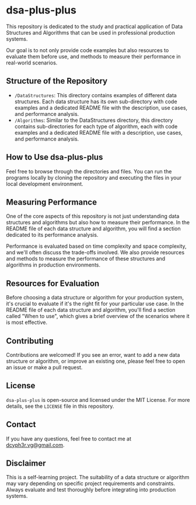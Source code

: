 # dsa-plus-plus

This repository is dedicated to the study and practical application of Data Structures and Algorithms that can be used in professional production systems. 

Our goal is to not only provide code examples but also resources to evaluate them before use, and methods to measure their performance in real-world scenarios.

## Structure of the Repository

- `/DataStructures`: This directory contains examples of different data structures. Each data structure has its own sub-directory with code examples and a dedicated README file with the description, use cases, and performance analysis.
- `/Algorithms`: Similar to the DataStructures directory, this directory contains sub-directories for each type of algorithm, each with code examples and a dedicated README file with a description, use cases, and performance analysis.

## How to Use dsa-plus-plus

Feel free to browse through the directories and files. You can run the programs locally by cloning the repository and executing the files in your local development environment.

## Measuring Performance

One of the core aspects of this repository is not just understanding data structures and algorithms but also how to measure their performance. In the README file of each data structure and algorithm, you will find a section dedicated to its performance analysis.

Performance is evaluated based on time complexity and space complexity, and we'll often discuss the trade-offs involved. We also provide resources and methods to measure the performance of these structures and algorithms in production environments.

## Resources for Evaluation

Before choosing a data structure or algorithm for your production system, it's crucial to evaluate if it's the right fit for your particular use case. In the README file of each data structure and algorithm, you'll find a section called "When to use", which gives a brief overview of the scenarios where it is most effective.

## Contributing

Contributions are welcomed! If you see an error, want to add a new data structure or algorithm, or improve an existing one, please feel free to open an issue or make a pull request.

## License

`dsa-plus-plus` is open-source and licensed under the MIT License. For more details, see the `LICENSE` file in this repository.

## Contact

If you have any questions, feel free to contact me at [dcyph3r.vg@gmail.com](mailto:dcyph3r.vg@gmail.com).

## Disclaimer

This is a self-learning project. The suitability of a data structure or algorithm may vary depending on specific project requirements and constraints. Always evaluate and test thoroughly before integrating into production systems.
